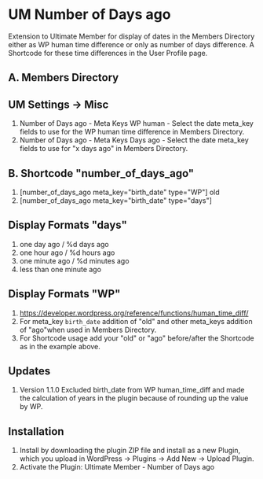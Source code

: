 # UM Number of Days ago
Extension to Ultimate Member for display of dates in the Members Directory either as WP human time difference or only as number of days difference. A Shortcode for these time differences in the User Profile page.

## A. Members Directory
## UM Settings -> Misc
1. Number of Days ago - Meta Keys WP human - Select the date meta_key fields to use for the WP human time difference in Members Directory.
2. Number of Days ago - Meta Keys Days ago - Select the date meta_key fields to use for "x days ago" in Members Directory.

## B. Shortcode "number_of_days_ago"
1. [number_of_days_ago meta_key="birth_date" type="WP"] old 
2. [number_of_days_ago meta_key="birth_date" type="days"]

## Display Formats "days"
1. one day ago / %d days ago
2. one hour ago / %d hours ago
3. one minute ago / %d minutes ago
4. less than one minute ago

## Display Formats "WP"
1. https://developer.wordpress.org/reference/functions/human_time_diff/
2. For meta_key <code>birth_date</code> addition of "old" and other meta_keys addition of "ago"when used in Members Directory.
3. For Shortcode usage add your "old" or "ago" before/after the Shortcode as in the example above.

## Updates
1. Version 1.1.0 Excluded birth_date from WP human_time_diff and made the calculation of years in the plugin because of rounding up the value by WP.

## Installation
1. Install by downloading the plugin ZIP file and install as a new Plugin, which you upload in WordPress -> Plugins -> Add New -> Upload Plugin.
2. Activate the Plugin: Ultimate Member - Number of Days ago


